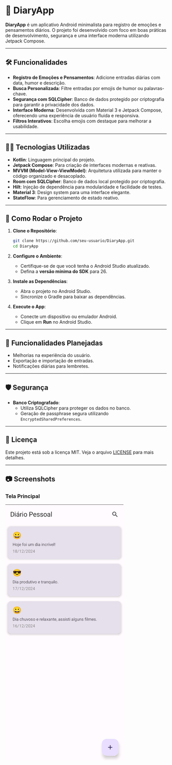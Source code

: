 
# 📓 DiaryApp

**DiaryApp** é um aplicativo Android minimalista para registro de emoções e pensamentos diários. O projeto foi desenvolvido com foco em boas práticas de desenvolvimento, segurança e uma interface moderna utilizando Jetpack Compose.

---

## 🛠️ Funcionalidades
- **Registro de Emoções e Pensamentos**: Adicione entradas diárias com data, humor e descrição.
- **Busca Personalizada**: Filtre entradas por emojis de humor ou palavras-chave.
- **Segurança com SQLCipher**: Banco de dados protegido por criptografia para garantir a privacidade dos dados.
- **Interface Moderna**: Desenvolvida com Material 3 e Jetpack Compose, oferecendo uma experiência de usuário fluida e responsiva.
- **Filtros Interativos**: Escolha emojis com destaque para melhorar a usabilidade.

---

## 🧑‍💻 Tecnologias Utilizadas
- **Kotlin**: Linguagem principal do projeto.
- **Jetpack Compose**: Para criação de interfaces modernas e reativas.
- **MVVM (Model-View-ViewModel)**: Arquitetura utilizada para manter o código organizado e desacoplado.
- **Room com SQLCipher**: Banco de dados local protegido por criptografia.
- **Hilt**: Injeção de dependência para modularidade e facilidade de testes.
- **Material 3**: Design system para uma interface elegante.
- **StateFlow**: Para gerenciamento de estado reativo.

---

## 📲 Como Rodar o Projeto
1. **Clone o Repositório**:
   ```bash
   git clone https://github.com/seu-usuario/DiaryApp.git
   cd DiaryApp
   ```

2. **Configure o Ambiente**:
    - Certifique-se de que você tenha o Android Studio atualizado.
    - Defina a **versão mínima do SDK** para 26.

3. **Instale as Dependências**:
    - Abra o projeto no Android Studio.
    - Sincronize o Gradle para baixar as dependências.

4. **Execute o App**:
    - Conecte um dispositivo ou emulador Android.
    - Clique em **Run** no Android Studio.

---

## 🚀 Funcionalidades Planejadas
- Melhorias na experiência do usuário.
- Exportação e importação de entradas.
- Notificações diárias para lembretes.

---

## 🛡️ Segurança
- **Banco Criptografado**:
    - Utiliza SQLCipher para proteger os dados no banco.
    - Geração de passphrase segura utilizando `EncryptedSharedPreferences`.

---

## 📄 Licença
Este projeto está sob a licença MIT. Veja o arquivo [LICENSE](LICENSE) para mais detalhes.

---

## 📷 Screenshots
### Tela Principal
![screenshot.png](screenshot.png)
